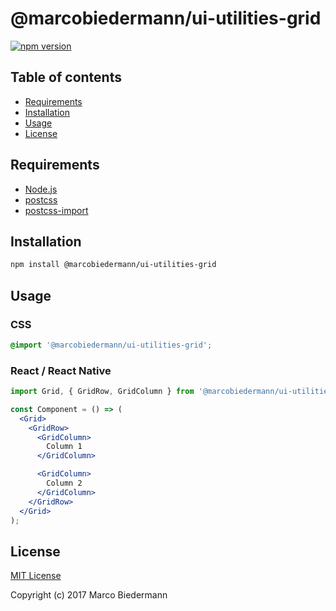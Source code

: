 # @marcobiedermann/ui-utilities-grid

[![npm version](https://badge.fury.io/js/%40marcobiedermann%2Fui-utilities-grid.svg)](https://badge.fury.io/js/%40marcobiedermann%2Fui-utilities-grid)

## Table of contents

* [Requirements](#requirements)
* [Installation](#installation)
* [Usage](#usage)
* [License](#license)

## Requirements

* [Node.js](https://nodejs.org)
* [postcss](https://github.com/postcss/postcss)
* [postcss-import](https://github.com/postcss/postcss-import)

## Installation

```sh
npm install @marcobiedermann/ui-utilities-grid
```

## Usage

### CSS

```css
@import '@marcobiedermann/ui-utilities-grid';
```

### React / React Native

```jsx
import Grid, { GridRow, GridColumn } from '@marcobiedermann/ui-utilities-grid';

const Component = () => (
  <Grid>
    <GridRow>
      <GridColumn>
        Column 1
      </GridColumn>

      <GridColumn>
        Column 2
      </GridColumn>
    </GridRow>
  </Grid>
);
```

## License

[MIT License](../../LICENSE)

Copyright (c) 2017 Marco Biedermann
